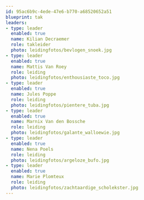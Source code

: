 ```yaml
---
id: 95ac6b9c-4ede-47e6-b770-a68520652a51
blueprint: tak
leaders:
- type: leader
  enabled: true
  name: Kilian Decraemer
  role: takleider
  photo: leidingfotos/bevlogen_snoek.jpg
- type: leader
  enabled: true
  name: Mattis Van Roey
  role: leiding
  photo: leidingfotos/enthousiaste_toco.jpg
- type: leader
  enabled: true
  name: Jules Poppe
  role: leiding
  photo: leidingfotos/pientere_tuba.jpg
- type: leader
  enabled: true
  name: Marnix Van den Bossche
  role: leiding
  photo: leidingfotos/galante_walloewie.jpg
- type: leader
  enabled: true
  name: Nena Poels
  role: leiding
  photo: leidingfotos/argeloze_bufo.jpg
- type: leader
  enabled: true
  name: Marie Plomteux
  role: leiding
  photo: leidingfotos/zachtaardige_scholekster.jpg
---
```

